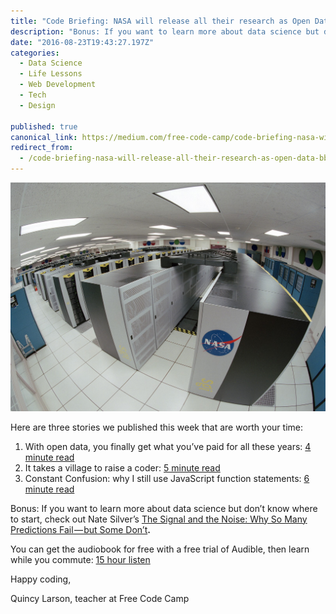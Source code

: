 ```yaml
---
title: "Code Briefing: NASA will release all their research as Open Data"
description: "Bonus: If you want to learn more about data science but don’t know where to start, check out Nate Silver’s The Signal and the Noise: Why So Many Predictions Fail — but Some Don’t. You can get the…"
date: "2016-08-23T19:43:27.197Z"
categories: 
  - Data Science
  - Life Lessons
  - Web Development
  - Tech
  - Design

published: true
canonical_link: https://medium.com/free-code-camp/code-briefing-nasa-will-release-all-their-research-as-open-data-bbfc84cb5e4b
redirect_from:
  - /code-briefing-nasa-will-release-all-their-research-as-open-data-bbfc84cb5e4b
---
```


![](./asset-1.jpeg)

Here are three stories we published this week that are worth your time:

1.  With open data, you finally get what you’ve paid for all these years: [4 minute read](http://bit.ly/2bR3bby)
2.  It takes a village to raise a coder: [5 minute read](http://bit.ly/2bC6i5q)
3.  Constant Confusion: why I still use JavaScript function statements: [6 minute read](http://bit.ly/2bwq94d)

Bonus: If you want to learn more about data science but don’t know where to start, check out Nate Silver’s [The Signal and the Noise: Why So Many Predictions Fail — but Some Don’t](http://amzn.to/2bwrGY2)**.**

You can get the audiobook for free with a free trial of Audible, then learn while you commute: [15 hour listen](http://amzn.to/2bwrGY2)

Happy coding,

Quincy Larson, teacher at Free Code Camp
